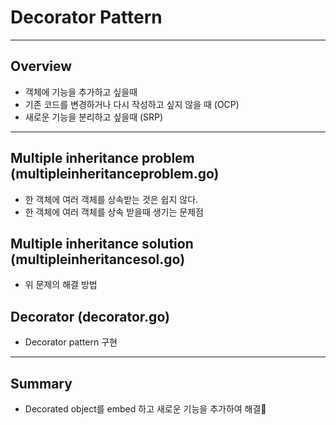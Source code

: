 # Decorator Pattern
---
## Overview
* 객체에 기능을 추가하고 싶을때
* 기존 코드를 변경하거나 다시 작성하고 싶지 않을 때 (OCP)
* 새로운 기능을 분리하고 싶을때 (SRP)
---
## Multiple inheritance problem (multipleinheritanceproblem.go)
* 한 객체에 여러 객체를 상속받는 것은 쉽지 않다.
* 한 객체에 여러 객체를 상속 받을때 생기는 문제점
## Multiple inheritance solution (multipleinheritancesol.go)
* 위 문제의 해결 방법
## Decorator (decorator.go)
* Decorator pattern 구현
---
## Summary
* Decorated object를 embed 하고 새로운 기능을 추가하여 해결